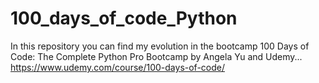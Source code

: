 # 100_days_of_code_Python
In this repository you can find my evolution in the bootcamp 100 Days of Code: The Complete Python Pro Bootcamp by Angela Yu and Udemy... https://www.udemy.com/course/100-days-of-code/
